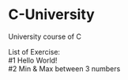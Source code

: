 # C-University
University course of C

List of Exercise: <br>
#1 Hello World! <br>
#2 Min & Max between 3 numbers <br>
